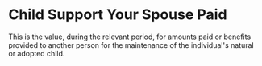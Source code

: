 # Child Support Your Spouse Paid
This is the value, during the relevant period, for amounts paid or benefits provided to another person for the maintenance of the individual's natural or adopted child.